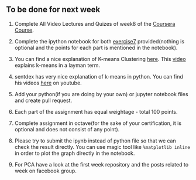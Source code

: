 ## To be done for next week

1. Complete All Video Lectures and Quizes of week8 of the [Coursera Course](https://www.coursera.org/learn/machine-learning).

2. Complete the ipython notebook for both [exercise7](https://github.com/IITGuwahati-AI/Learning-Content/blob/master/Phase%202/week%207%20-%2025%20March%202019/Exercise7/exercise7.ipynb) provided(nothing is optional and the points for each part is mentioned in the notebook).

3. You can find a nice explanation of K-means Clustering [here](https://towardsdatascience.com/understanding-k-means-clustering-in-machine-learning-6a6e67336aa1). This [video](https://youtu.be/4b5d3muPQmA) explains k-means in a layman term. 

4. sentdex has very nice explanation of k-means in python. You can find his videos [here](https://youtu.be/HRoeYblYhkg) on youtube.

5. Add your python(if you are doing by your own) or jupyter notebook files and create pull request.

6. Each part of the assignment has equal weightage - total 100 points.

7. Complete assignment in octave(for the sake of your certification, it is optional and does not consist of any point).

8. Please try to submit the ipynb instead of python file so that we can check the result directly. You can use magic tool like `%matplotlib inline` in order to plot the graph directly in the notebook.

9. For PCA have a look at the first week repository and the posts related to week on facebook group.
